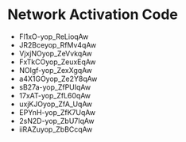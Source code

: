# Network Activation Code
* Fl1xO-yop_ReLioqAw
* JR2Bceyop_RfMv4qAw
* VjxjNOyop_ZeVvkqAw
* FxTkCOyop_ZeuxEqAw
* NOlgf-yop_ZexXgqAw
* a4X1GOyop_Ze2Y8qAw
* sB27a-yop_ZfPUIqAw
* 17xAT-yop_ZfL60qAw
* uxjKJOyop_ZfA_UqAw
* EPYnH-yop_ZfK7UqAw
* 2sN2D-yop_ZbU7IqAw
* iiRAZuyop_ZbBCcqAw